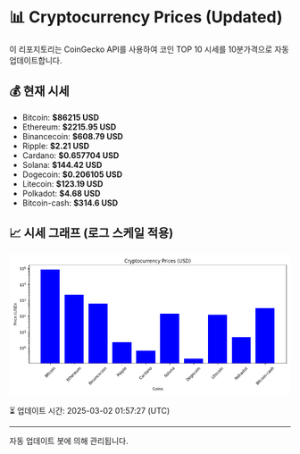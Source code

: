 
# 📊 Cryptocurrency Prices (Updated)

이 리포지토리는 CoinGecko API를 사용하여 코인 TOP 10 시세를 10분가격으로 자동 업데이트합니다.

## 💰 현재 시세
- Bitcoin: **$86215 USD**
- Ethereum: **$2215.95 USD**
- Binancecoin: **$608.79 USD**
- Ripple: **$2.21 USD**
- Cardano: **$0.657704 USD**
- Solana: **$144.42 USD**
- Dogecoin: **$0.206105 USD**
- Litecoin: **$123.19 USD**
- Polkadot: **$4.68 USD**
- Bitcoin-cash: **$314.6 USD**

## 📈 시세 그래프 (로그 스케일 적용)
![Crypto Prices](crypto_prices.png)

⏳ 업데이트 시간: 2025-03-02 01:57:27 (UTC)

---
자동 업데이트 봇에 의해 관리됩니다.
